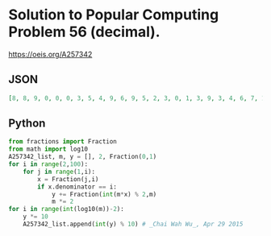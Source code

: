 # Solution to Popular Computing Problem 56 \(decimal\)\.
https://oeis.org/A257342
## JSON
```JSON
[8, 8, 9, 0, 0, 0, 3, 5, 4, 9, 6, 9, 5, 2, 3, 0, 1, 3, 9, 3, 4, 6, 7, 1, 9, 6, 9, 0, 8, 7, 9, 1, 2, 9, 3, 1, 0, 5, 3, 8, 4, 8, 0, 2, 1, 0, 1, 7, 9, 5, 4, 3, 4, 1, 4, 5, 4, 3, 4, 6, 5, 3, 7, 0, 0, 3, 2, 3, 9, 6, 3, 5, 0, 8, 5, 2, 5, 3, 1, 2, 8, 6, 1, 1, 0, 9, 8]
```
## Python
```Python
from fractions import Fraction
from math import log10
A257342_list, m, y = [], 2, Fraction(0,1)
for i in range(2,100):
    for j in range(1,i):
        x = Fraction(j,i)
        if x.denominator == i:
            y += Fraction(int(m*x) % 2,m)
            m *= 2
for i in range(int(log10(m))-2):
    y *= 10
    A257342_list.append(int(y) % 10) # _Chai Wah Wu_, Apr 29 2015
```
